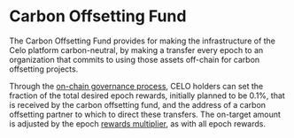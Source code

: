 # Carbon Offsetting Fund

The Carbon Offsetting Fund provides for making the infrastructure of the Celo platform carbon-neutral, by making a transfer every epoch to an organization that commits to using those assets off-chain for carbon offsetting projects.

Through the [on-chain governance process](../governance.md), CELO holders can set the fraction of the total desired epoch rewards, initially planned to be 0.1%, that is received by the carbon offsetting fund, and the address of a carbon offsetting partner to which to direct these transfers. The on-target amount is adjusted by the epoch [rewards multiplier](epoch-rewards.md), as with all epoch rewards.
